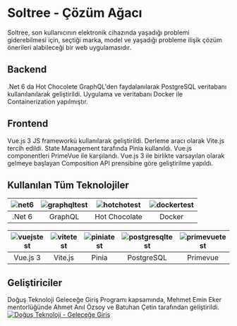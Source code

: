 # Soltree - Çözüm Ağacı
Soltree, son kullanıcının elektronik cihazında yaşadığı problemi giderebilmesi için, seçtiği marka, model ve yaşadığı probleme ilişik çözüm önerileri alabileceği bir web uygulamasıdır. 
## Backend
.Net 6 da Hot Chocolete GraphQL'den faydalanılarak  PostgreSQL veritabanı kullanılanılarak geliştirildi. Uygulama ve veritabanı Docker ile Containerization yapılmıştır. 
## Frontend
Vue.js 3 JS frameworkü kullanılarak geliştirildi. Derleme aracı olarak Vite.js tercih edildi. State Management tarafında Pinia kullanıldı. Vue.js componentleri PrimeVue ile karşılandı. Vue.js 3 ile birlikte varsayılan olarak gelmeye başlayan Composition API prensibine göre geliştirilme yapıldı.
## Kullanılan Tüm Teknolojiler

| ![net6](https://user-images.githubusercontent.com/55712037/188874184-fe275a7d-9a98-424a-b59c-ce6b1dc9e0f6.png) | ![graphqltest](https://user-images.githubusercontent.com/55712037/188874721-00f57520-22f5-4b29-abc9-62de807333b3.png) | ![hotchotest](https://user-images.githubusercontent.com/55712037/188874201-a3331850-4961-44df-951f-2cfafdaae120.png) | ![dockertest](https://user-images.githubusercontent.com/55712037/188874211-a469ecec-124d-4f4c-8685-cdd24992461e.png) |
|:---:|:---:|:---:|:---:|
| .Net 6  | GraphQL  | Hot Chocolate | Docker |

| ![vuejstest](https://user-images.githubusercontent.com/55712037/188875887-ef7e0956-8c14-4fea-9995-b992844ae130.png) | ![vitetest](https://user-images.githubusercontent.com/55712037/188874248-e6d088dc-4e17-4a53-8eb7-e368d480a483.png) | ![piniatest](https://user-images.githubusercontent.com/55712037/188876234-c4317a63-35f6-417a-a268-33654b520586.png) | ![postgresqltest](https://user-images.githubusercontent.com/55712037/188887094-5a7e8f5a-e68f-4303-9980-8c85d60b92f5.png) |![primevuetest](https://user-images.githubusercontent.com/55712037/188887814-182960cb-56f5-49c0-886a-97c7ee9682e0.png) |
|:---:|:---:|:---:|:---:|:---:|
| Vue.js 3 | Vite.js | Pinia | PostgreSQL | Primevue |

## Geliştiriciler
Doğuş Teknoloji Geleceğe Giriş Programı kapsamında, Mehmet Emin Eker mentorlüğünde Ahmet Anıl Özsoy ve Batuhan Çetin tarafından geliştirildi.
[![Doğuş Teknoloji - Geleceğe Giriş](https://www.gelecegegiris.com/assets/images/2022/220125_DT_GG_2022_Banner_1140x260_3_blue.jpeg "Doğuş Teknoloji - Geleceğe Giriş")](https://www.gelecegegiris.com/ "Doğuş Teknoloji - Geleceğe Giriş")
